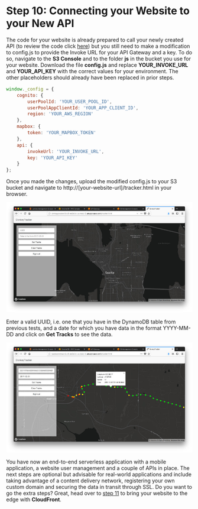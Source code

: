 # Step 10: Connecting your Website to your New API

The code for your website is already prepared to call your newly created API (to review the code click [here](../Step-08/Website/js/tracker.js)) but you still need to make a modification to config.js to provide the Invoke URL for your API Gateway and a key. To do so, navigate to the **S3 Console** and to the folder **js** in the bucket you use for your website. Download the file **config.js** and replace **YOUR_INVOKE_URL** and **YOUR_API_KEY** with the correct values for your environment. The other placeholders should already have been replaced in prior steps.

```javascript
window._config = {
    cognito: {
        userPoolId: 'YOUR_USER_POOL_ID', 
        userPoolAppClientId: 'YOUR_APP_CLIENT_ID', 
        region: 'YOUR_AWS_REGION'
    },
    mapbox: {
        token: 'YOUR_MAPBOX_TOKEN'
    },
    api: {
        invokeUrl: 'YOUR_INVOKE_URL',
        key: 'YOUR_API_KEY'
    }
};
```

Once you made the changes, upload the modified config.js to your S3 bucket and navigate to http://[your-website-url]/tracker.html in your browser.

![01](./images/01.jpg)

Enter a valid UUID, i.e. one that you have in the DynamoDB table from previous tests, and a date for which you have data in the format YYYY-MM-DD and click on **Get Tracks** to see the data.

![02](./images/02.jpg)

You have now an end-to-end serverless application with a mobile application, a website user management and a couple of APIs in place. The next steps are optional but advisable for real-world applications and include taking advantage of a content delivery network, registering your own custom domain and securing the data in transit through SSL. Do you want to go the extra steps? Great, head over to [step 11](../Step-11) to bring your website to the edge with **CloudFront**.
